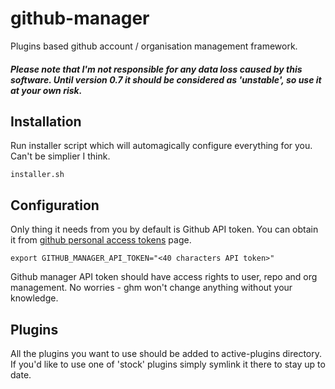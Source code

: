 # github-manager
Plugins based github account / organisation management framework.

##### Please note that I'm not responsible for any data loss caused by this software. Until version 0.7 it should be considered as 'unstable', so use it at your own risk.

## Installation

Run installer script which will automagically configure everything for you. Can't be simplier I think.

```
installer.sh
```

## Configuration

Only thing it needs from you by default is Github API token. You can obtain it from [github personal access tokens](https://github.com/settings/tokens) page.

```
export GITHUB_MANAGER_API_TOKEN="<40 characters API token>"
```

Github manager API token should have access rights to user, repo and org management. No worries - ghm won't change anything without your knowledge.

## Plugins

All the plugins you want to use should be added to active-plugins directory.
If you'd like to use one of 'stock' plugins simply symlink it there to stay up to date.